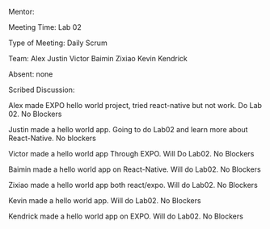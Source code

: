 Mentor:

Meeting Time: Lab 02

Type of Meeting: Daily Scrum

Team: Alex Justin Victor Baimin Zixiao Kevin Kendrick

Absent: none

Scribed Discussion:

Alex made EXPO hello world project, tried react-native but not work. Do Lab 02. No Blockers

Justin made a hello world app. Going to do Lab02 and learn more about React-Native. No blockers

Victor made a hello world app Through EXPO. Will Do Lab02. No Blockers

Baimin made a hello world app on React-Native. Will do Lab02. No Blockers

Zixiao made a hello world app both react/expo. Will do Lab02. No Blockers

Kevin made a hello world app. Will do Lab02. No Blockers

Kendrick made a hello world app on EXPO. Will do Lab02. No Blockers


